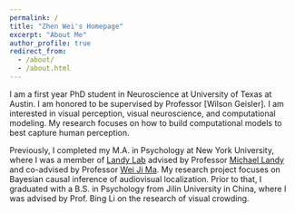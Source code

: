 ```yaml
---
permalink: /
title: "Zhen Wei's Homepage"
excerpt: "About Me"
author_profile: true
redirect_from: 
  - /about/
  - /about.html
---
```


I am a first year PhD student in Neuroscience at University of Texas at Austin. I am honored to be supervised by Professor [Wilson Geisler]. I am interested in visual perception, visual neuroscience, and computational modeling. My research focuses on how to build computational models to best capture human perception.

Previously, I completed my M.A. in Psychology at New York University, where I was a member of [Landy Lab](http://wp.nyu.edu/landylab) advised by Professor [Michael Landy](https://as.nyu.edu/faculty/michael-s-landy.html) and co-advised by Professor [Wei Ji Ma](https://as.nyu.edu/faculty/weiji-ma.html). My research project focuses on Bayesian causal inference of audiovisual localization. Prior to that, I graduated with a B.S. in Psychology from Jilin University in China, where I was advised by Prof. Bing Li on the research of visual crowding.
